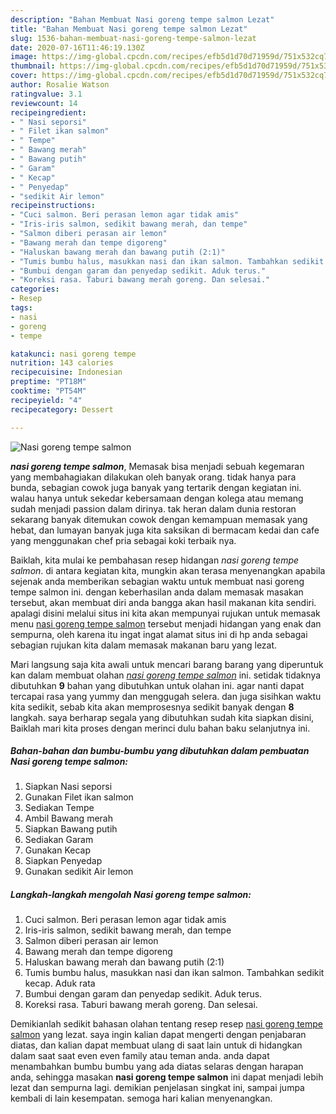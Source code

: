 ```yaml
---
description: "Bahan Membuat Nasi goreng tempe salmon Lezat"
title: "Bahan Membuat Nasi goreng tempe salmon Lezat"
slug: 1536-bahan-membuat-nasi-goreng-tempe-salmon-lezat
date: 2020-07-16T11:46:19.130Z
image: https://img-global.cpcdn.com/recipes/efb5d1d70d71959d/751x532cq70/nasi-goreng-tempe-salmon-foto-resep-utama.jpg
thumbnail: https://img-global.cpcdn.com/recipes/efb5d1d70d71959d/751x532cq70/nasi-goreng-tempe-salmon-foto-resep-utama.jpg
cover: https://img-global.cpcdn.com/recipes/efb5d1d70d71959d/751x532cq70/nasi-goreng-tempe-salmon-foto-resep-utama.jpg
author: Rosalie Watson
ratingvalue: 3.1
reviewcount: 14
recipeingredient:
- " Nasi seporsi"
- " Filet ikan salmon"
- " Tempe"
- " Bawang merah"
- " Bawang putih"
- " Garam"
- " Kecap"
- " Penyedap"
- "sedikit Air lemon"
recipeinstructions:
- "Cuci salmon. Beri perasan lemon agar tidak amis"
- "Iris-iris salmon, sedikit bawang merah, dan tempe"
- "Salmon diberi perasan air lemon"
- "Bawang merah dan tempe digoreng"
- "Haluskan bawang merah dan bawang putih (2:1)"
- "Tumis bumbu halus, masukkan nasi dan ikan salmon. Tambahkan sedikit kecap. Aduk rata"
- "Bumbui dengan garam dan penyedap sedikit. Aduk terus."
- "Koreksi rasa. Taburi bawang merah goreng. Dan selesai."
categories:
- Resep
tags:
- nasi
- goreng
- tempe

katakunci: nasi goreng tempe 
nutrition: 143 calories
recipecuisine: Indonesian
preptime: "PT18M"
cooktime: "PT54M"
recipeyield: "4"
recipecategory: Dessert

---
```



![Nasi goreng tempe salmon](https://img-global.cpcdn.com/recipes/efb5d1d70d71959d/751x532cq70/nasi-goreng-tempe-salmon-foto-resep-utama.jpg)

<b><i>nasi goreng tempe salmon</i></b>, Memasak bisa menjadi sebuah kegemaran yang membahagiakan dilakukan oleh banyak orang. tidak hanya para bunda, sebagian cowok juga banyak yang tertarik dengan kegiatan ini. walau hanya untuk sekedar kebersamaan dengan kolega atau memang sudah menjadi passion dalam dirinya. tak heran dalam dunia restoran sekarang banyak ditemukan cowok dengan kemampuan memasak yang hebat, dan lumayan banyak juga kita saksikan di bermacam kedai dan cafe yang menggunakan chef pria sebagai koki terbaik nya.

Baiklah, kita mulai ke pembahasan resep hidangan <i>nasi goreng tempe salmon</i>. di antara kegiatan kita, mungkin akan terasa menyenangkan apabila sejenak anda memberikan sebagian waktu untuk membuat nasi goreng tempe salmon ini. dengan keberhasilan anda dalam memasak masakan tersebut, akan membuat diri anda bangga akan hasil makanan kita sendiri. apalagi disini melalui situs ini kita akan mempunyai rujukan untuk memasak menu <u>nasi goreng tempe salmon</u> tersebut menjadi hidangan yang enak dan sempurna, oleh karena itu ingat ingat alamat situs ini di hp anda sebagai sebagian rujukan kita dalam memasak makanan baru yang lezat.




Mari langsung saja kita awali untuk mencari barang barang yang diperuntuk kan dalam membuat olahan <u><i>nasi goreng tempe salmon</i></u> ini. setidak tidaknya dibutuhkan <b>9</b> bahan yang dibutuhkan untuk olahan ini. agar nanti dapat tercapai rasa yang yummy dan menggugah selera. dan juga sisihkan waktu kita sedikit, sebab kita akan memprosesnya sedikit banyak dengan <b>8</b> langkah. saya berharap segala yang dibutuhkan sudah kita siapkan disini, Baiklah mari kita proses dengan merinci dulu bahan baku selanjutnya ini.

<!--inarticleads1-->

##### Bahan-bahan dan bumbu-bumbu yang dibutuhkan dalam pembuatan Nasi goreng tempe salmon:

1. Siapkan  Nasi seporsi
1. Gunakan  Filet ikan salmon
1. Sediakan  Tempe
1. Ambil  Bawang merah
1. Siapkan  Bawang putih
1. Sediakan  Garam
1. Gunakan  Kecap
1. Siapkan  Penyedap
1. Gunakan sedikit Air lemon




<!--inarticleads2-->

##### Langkah-langkah mengolah Nasi goreng tempe salmon:

1. Cuci salmon. Beri perasan lemon agar tidak amis
1. Iris-iris salmon, sedikit bawang merah, dan tempe
1. Salmon diberi perasan air lemon
1. Bawang merah dan tempe digoreng
1. Haluskan bawang merah dan bawang putih (2:1)
1. Tumis bumbu halus, masukkan nasi dan ikan salmon. Tambahkan sedikit kecap. Aduk rata
1. Bumbui dengan garam dan penyedap sedikit. Aduk terus.
1. Koreksi rasa. Taburi bawang merah goreng. Dan selesai.




Demikianlah sedikit bahasan olahan tentang resep resep <u>nasi goreng tempe salmon</u> yang lezat. saya ingin kalian dapat mengerti dengan penjabaran diatas, dan kalian dapat membuat ulang di saat lain untuk di hidangkan dalam saat saat even even family atau teman anda. anda dapat menambahkan bumbu bumbu yang ada diatas selaras dengan harapan anda, sehingga masakan <b>nasi goreng tempe salmon</b> ini dapat menjadi lebih lezat dan sempurna lagi. demikian penjelasan singkat ini, sampai jumpa kembali di lain kesempatan. semoga hari kalian menyenangkan.
